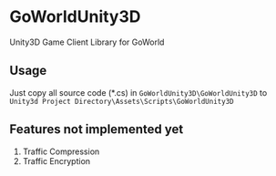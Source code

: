 # GoWorldUnity3D
Unity3D Game Client Library for GoWorld

## Usage
Just copy all source code (*.cs) in `GoWorldUnity3D\GoWorldUnity3D` to `Unity3d Project Directory\Assets\Scripts\GoWorldUnity3D`

## Features not implemented yet
1. Traffic Compression
2. Traffic Encryption
